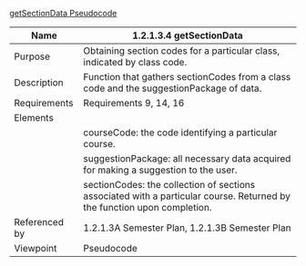 [getSectionData Pseudocode](TeamTwoFiles/1.2.1.3.4SemesterPlangetSectionData.txt)

| Name | 1.2.1.3.4 getSectionData |
| ----------- | ----------- |
| Purpose | Obtaining section codes for a particular class, indicated by class code. |
| Description | Function that gathers sectionCodes from a class code and the suggestionPackage of data. |
| Requirements | Requirements 9, 14, 16 |
| Elements |
| | courseCode: the code identifying a particular course. |
| | suggestionPackage: all necessary data acquired for making a suggestion to the user. |
| | sectionCodes: the collection of sections associated with a particular course. Returned by the function upon completion. |
| Referenced by | 1.2.1.3A Semester Plan, 1.2.1.3B Semester Plan |
| Viewpoint | Pseudocode |
